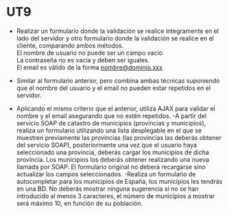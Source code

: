 # UT9
- Realizar un formulario donde la validación se realice íntegramente en el lado del servidor y otro formulario donde la validación se realice en el cliente, comparando ambos métodos.<br>
  El nombre de usuario no puede ser un campo vacío.<br>
  La contraseña no es vacía y deben ser iguales.<br>
  El email es válido de la forma nombre@dominio.xxx<br>
 
- Similar al formulario anterior, pero combina ambas técnicas suponiendo que el nombre del usuario y el email no pueden estar repetidos en el servidor. 
- Aplicando el mismo criterio que el anterior, utiliza AJAX para validar el nombre y el email asegurando que no estén repetidos.
-A partir del servicio SOAP de catastro de municipios (provincias y municipios), realiza un formulario utilizando una lista desplegable en el que se muestren previamente las provincias (las provincias las deberás obtener del servicio SOAP), posteriormente una vez que el usuario haya seleccionado una provincia, deberás cargar los municipios de dicha provincia. Los municipios los deberás obtener realizando una nueva llamada por SOAP. El formulario original no deberá recargarse sino actualizar los campos seleccionados. 
-Realiza un formulario de autocompletar para los municipios de España, los municipios les tendrás en una BD. No deberás mostrar ninguna sugerencia si no se han introducido al menos 3 caracteres, el número de municipios a mostrar será máximo 10, en función de su población. 
